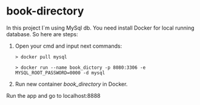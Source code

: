 # book-directory

In this project I`m using MySql db. You need install Docker for local running database. So here are steps:

1. Open your cmd and input next commands:

    ```
    > docker pull mysql
    ```
    ```
    > docker run --name book_dictory -p 8080:3306 -e MYSQL_ROOT_PASSWORD=0000 -d mysql
    ```

2. Run new container *book_directory* in Docker.

Run the app and go to localhost:8888
